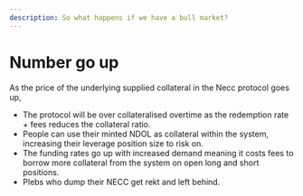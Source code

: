 ```yaml
---
description: So what happens if we have a bull market?
---
```


# Number go up

As the price of the underlying supplied collateral in the Necc protocol goes up,

* The protocol will be over collateralised overtime as the redemption rate + fees reduces the collateral ratio.
* People can use their minted NDOL as collateral within the system, increasing their leverage position size to risk on.
* The funding rates go up with increased demand meaning it costs fees to borrow more collateral from the system on open long and short positions.
* Plebs who dump their NECC get rekt and left behind.
